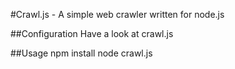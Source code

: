 #Crawl.js - A simple web crawler written for node.js

##Configuration
Have a look at crawl.js

##Usage
npm install
node crawl.js
